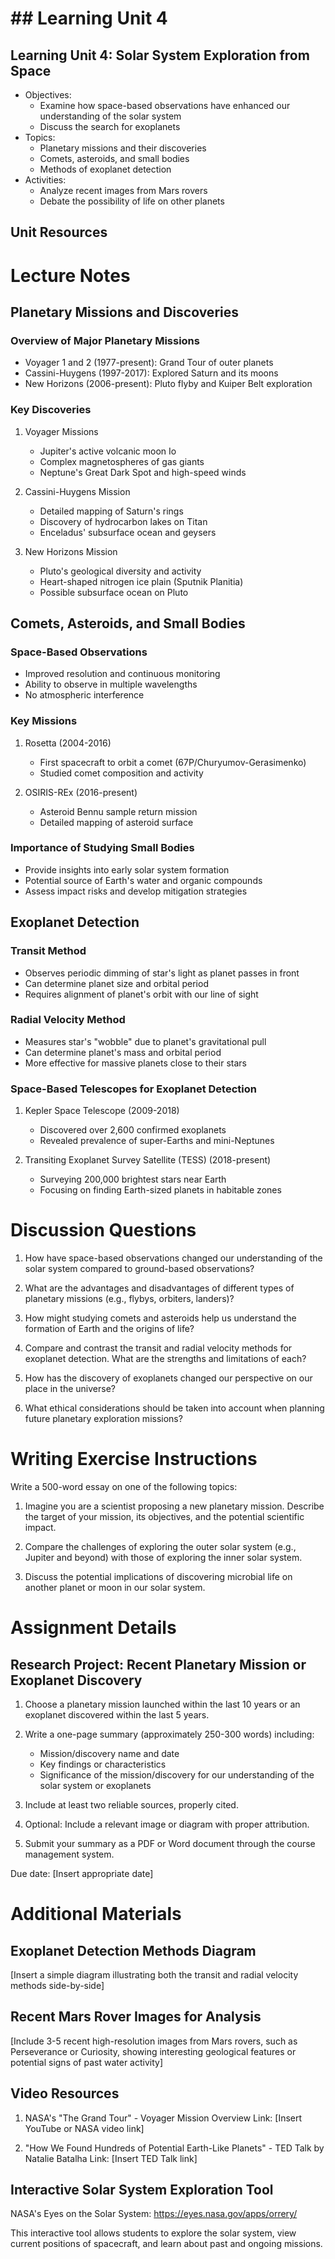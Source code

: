 # ## Learning Unit 4

## Learning Unit 4: Solar System Exploration from Space
- Objectives:
  * Examine how space-based observations have enhanced our understanding of the solar system
  * Discuss the search for exoplanets
- Topics:
  * Planetary missions and their discoveries
  * Comets, asteroids, and small bodies
  * Methods of exoplanet detection
- Activities:
  * Analyze recent images from Mars rovers
  * Debate the possibility of life on other planets

## Unit Resources

# Lecture Notes

## Planetary Missions and Discoveries

### Overview of Major Planetary Missions
- Voyager 1 and 2 (1977-present): Grand Tour of outer planets
- Cassini-Huygens (1997-2017): Explored Saturn and its moons
- New Horizons (2006-present): Pluto flyby and Kuiper Belt exploration

### Key Discoveries
1. Voyager Missions
   - Jupiter's active volcanic moon Io
   - Complex magnetospheres of gas giants
   - Neptune's Great Dark Spot and high-speed winds

2. Cassini-Huygens Mission
   - Detailed mapping of Saturn's rings
   - Discovery of hydrocarbon lakes on Titan
   - Enceladus' subsurface ocean and geysers

3. New Horizons Mission
   - Pluto's geological diversity and activity
   - Heart-shaped nitrogen ice plain (Sputnik Planitia)
   - Possible subsurface ocean on Pluto

## Comets, Asteroids, and Small Bodies

### Space-Based Observations
- Improved resolution and continuous monitoring
- Ability to observe in multiple wavelengths
- No atmospheric interference

### Key Missions
1. Rosetta (2004-2016)
   - First spacecraft to orbit a comet (67P/Churyumov-Gerasimenko)
   - Studied comet composition and activity

2. OSIRIS-REx (2016-present)
   - Asteroid Bennu sample return mission
   - Detailed mapping of asteroid surface

### Importance of Studying Small Bodies
- Provide insights into early solar system formation
- Potential source of Earth's water and organic compounds
- Assess impact risks and develop mitigation strategies

## Exoplanet Detection

### Transit Method
- Observes periodic dimming of star's light as planet passes in front
- Can determine planet size and orbital period
- Requires alignment of planet's orbit with our line of sight

### Radial Velocity Method
- Measures star's "wobble" due to planet's gravitational pull
- Can determine planet's mass and orbital period
- More effective for massive planets close to their stars

### Space-Based Telescopes for Exoplanet Detection
1. Kepler Space Telescope (2009-2018)
   - Discovered over 2,600 confirmed exoplanets
   - Revealed prevalence of super-Earths and mini-Neptunes

2. Transiting Exoplanet Survey Satellite (TESS) (2018-present)
   - Surveying 200,000 brightest stars near Earth
   - Focusing on finding Earth-sized planets in habitable zones

# Discussion Questions

1. How have space-based observations changed our understanding of the solar system compared to ground-based observations?

2. What are the advantages and disadvantages of different types of planetary missions (e.g., flybys, orbiters, landers)?

3. How might studying comets and asteroids help us understand the formation of Earth and the origins of life?

4. Compare and contrast the transit and radial velocity methods for exoplanet detection. What are the strengths and limitations of each?

5. How has the discovery of exoplanets changed our perspective on our place in the universe?

6. What ethical considerations should be taken into account when planning future planetary exploration missions?

# Writing Exercise Instructions

Write a 500-word essay on one of the following topics:

1. Imagine you are a scientist proposing a new planetary mission. Describe the target of your mission, its objectives, and the potential scientific impact.

2. Compare the challenges of exploring the outer solar system (e.g., Jupiter and beyond) with those of exploring the inner solar system.

3. Discuss the potential implications of discovering microbial life on another planet or moon in our solar system.

# Assignment Details

## Research Project: Recent Planetary Mission or Exoplanet Discovery

1. Choose a planetary mission launched within the last 10 years or an exoplanet discovered within the last 5 years.

2. Write a one-page summary (approximately 250-300 words) including:
   - Mission/discovery name and date
   - Key findings or characteristics
   - Significance of the mission/discovery for our understanding of the solar system or exoplanets

3. Include at least two reliable sources, properly cited.

4. Optional: Include a relevant image or diagram with proper attribution.

5. Submit your summary as a PDF or Word document through the course management system.

Due date: [Insert appropriate date]

# Additional Materials

## Exoplanet Detection Methods Diagram

[Insert a simple diagram illustrating both the transit and radial velocity methods side-by-side]

## Recent Mars Rover Images for Analysis

[Include 3-5 recent high-resolution images from Mars rovers, such as Perseverance or Curiosity, showing interesting geological features or potential signs of past water activity]

## Video Resources

1. NASA's "The Grand Tour" - Voyager Mission Overview
   Link: [Insert YouTube or NASA video link]

2. "How We Found Hundreds of Potential Earth-Like Planets" - TED Talk by Natalie Batalha
   Link: [Insert TED Talk link]

## Interactive Solar System Exploration Tool

NASA's Eyes on the Solar System:
https://eyes.nasa.gov/apps/orrery/

This interactive tool allows students to explore the solar system, view current positions of spacecraft, and learn about past and ongoing missions.